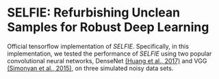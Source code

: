 # SELFIE: Refurbishing Unclean Samples for Robust Deep Learning
Official tensorflow implementation of *SELFIE*. Specifically, in this implementation, we tested the performance of *SELFIE* using two popular convolutional neural networks, DenseNet [(Huang et al., 2017)](http://openaccess.thecvf.com/content_cvpr_2017/html/Huang_Densely_Connected_Convolutional_CVPR_2017_paper.html) and VGG [(Simonyan et al., 2015)](https://arxiv.org/abs/1409.1556), on three simulated noisy data sets.
